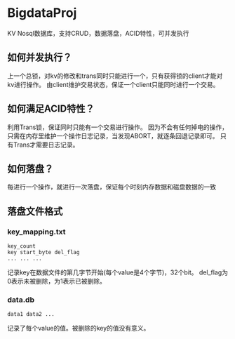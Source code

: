 # BigdataProj

KV Nosql数据库，支持CRUD，数据落盘，ACID特性，可并发执行

## 如何并发执行？
上一个总锁，对kv的修改和trans同时只能进行一个，只有获得锁的client才能对kv进行操作。
由client维护交易状态，保证一个client只能同时进行一个交易。

## 如何满足ACID特性？
利用Trans锁，保证同时只能有一个交易进行操作。
因为不会有任何掉电的操作，只需在内存里维护一个操作日志记录，当发现ABORT，就逐条回退记录即可。
只有Trans才需要日志记录。

## 如何落盘？
每进行一个操作，就进行一次落盘，保证每个时刻内存数据和磁盘数据的一致

## 落盘文件格式

### key_mapping.txt
    key_count
    key start_byte del_flag
    ... ... ...

记录key在数据文件的第几字节开始(每个value是4个字节)，32个bit。
del_flag为0表示未被删除，为1表示已被删除。

### data.db
    data1 data2 ...
记录了每个value的值。被删除的key的值没有意义。